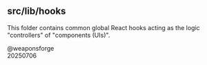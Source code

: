 ## src/lib/hooks

This folder contains common global React hooks acting as the logic "controllers" of "components (UIs)".

@weaponsforge<br>
20250706
